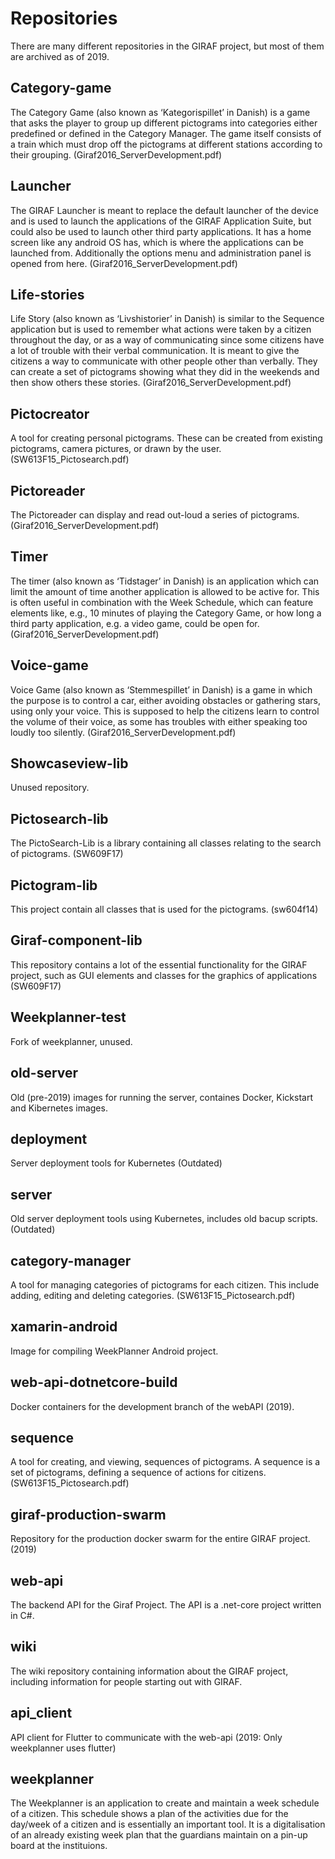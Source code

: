 # Repositories

There are many different repositories in the GIRAF project, but most of them are archived as of 2019.

## Category-game
The Category Game (also known as ‘Kategorispillet’ in Danish) is a game that asks the player to group up different pictograms into categories either predefined or defined in the Category Manager. The game itself consists of a train which must drop off the pictograms at different stations according to their grouping. (Giraf2016_ServerDevelopment.pdf)

## Launcher
The GIRAF Launcher is meant to replace the default launcher of the device and is used to launch the applications of the GIRAF Application Suite, but could also be used to launch other third party applications. It has a home screen like any android OS has, which is where the applications can be launched from. Additionally the options menu and administration panel is opened from here. (Giraf2016_ServerDevelopment.pdf)

## Life-stories
Life Story (also known as ‘Livshistorier’ in Danish) is similar to the Sequence application but is used to remember what actions were taken by a citizen throughout the day, or as a way of communicating since some citizens have a lot of trouble with their verbal communication.
It is meant to give the citizens a way to communicate with other people other than verbally.
They can create a set of pictograms showing what they did in the weekends and then show others these stories. (Giraf2016_ServerDevelopment.pdf)

## Pictocreator
A tool for creating personal pictograms. These can be created from existing
pictograms, camera pictures, or drawn by the user. (SW613F15_Pictosearch.pdf)

## Pictoreader
The Pictoreader can display and read out-loud a series of pictograms. (Giraf2016_ServerDevelopment.pdf)

## Timer
The timer (also known as ‘Tidstager’ in Danish) is an application which can limit the amount of time another application is allowed to be active for. This is often useful in combination with the Week Schedule, which can feature elements like, e.g., 10 minutes of playing the Category Game, or how long a third party application, e.g. a video game, could be open for. (Giraf2016_ServerDevelopment.pdf)

## Voice-game
Voice Game (also known as ‘Stemmespillet’ in Danish) is a game in which the purpose is to control a car, either avoiding obstacles or gathering stars, using only your voice. This is supposed to help the citizens learn to control the volume of their voice, as some has troubles with either speaking too loudly too silently. (Giraf2016_ServerDevelopment.pdf)

## Showcaseview-lib
Unused repository.

## Pictosearch-lib
The PictoSearch-Lib is a library containing all classes relating to
the search of pictograms. (SW609F17)

## Pictogram-lib
This project contain all classes that is used for the pictograms. (sw604f14)

## Giraf-component-lib
This repository contains a lot of the essential functionality for the GIRAF project, such as GUI elements and classes for the graphics of applications (SW609F17)

## Weekplanner-test
Fork of weekplanner, unused.

## old-server
Old (pre-2019) images for running the server, containes Docker, Kickstart and Kibernetes images.

## deployment
Server deployment tools for Kubernetes (Outdated)

## server
Old server deployment tools using Kubernetes, includes old bacup scripts. (Outdated)

## category-manager
A tool for managing categories of pictograms for each citizen. This
include adding, editing and deleting categories. (SW613F15_Pictosearch.pdf)

## xamarin-android
Image for compiling WeekPlanner Android project.

## web-api-dotnetcore-build 
Docker containers for the development branch of the webAPI (2019).

## sequence
A tool for creating, and viewing, sequences of pictograms. A sequence is a
set of pictograms, defining a sequence of actions for citizens. (SW613F15_Pictosearch.pdf)

## giraf-production-swarm
Repository for the production docker swarm for the entire GIRAF project. (2019)

## web-api
The backend API for the Giraf Project. The API is a .net-core project written in C#. 

## wiki 
The wiki repository containing information about the GIRAF project, including information for people starting out with GIRAF.

## api_client
API client for Flutter to communicate with the web-api (2019: Only weekplanner uses flutter)

## weekplanner
The Weekplanner is an application to create and maintain a week schedule of a citizen. This schedule shows a plan of the activities due for the day/week of a citizen and is essentially an important tool. It is a digitalisation of an already existing week plan that the guardians maintain on a pin-up board at the instituions. 

